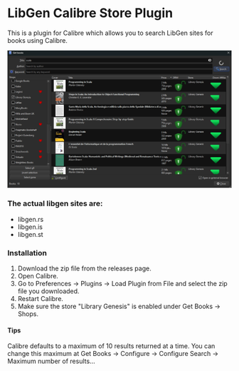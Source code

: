 # LibGen Calibre Store Plugin
This is a plugin for Calibre which allows you to search LibGen sites for books using Calibre.

![Get Books page example](./images/get_books_page_example.png)

### The actual libgen sites are:
- libgen.rs
- libgen.is
- libgen.st

### Installation
1. Download the zip file from the releases page.
2. Open Calibre.
3. Go to Preferences -> Plugins -> Load Plugin from File and select the zip file you downloaded.
4. Restart Calibre.
5. Make sure the store "Library Genesis" is enabled under Get Books -> Shops.

#### Tips
Calibre defaults to a maximum of 10 results returned at a time. You can change this maximum at Get Books -> Configure -> Configure Search -> Maximum number of results...
